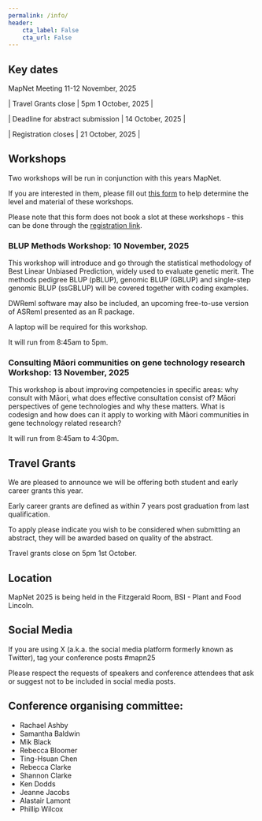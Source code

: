 ```yaml
---
permalink: /info/
header:
    cta_label: False
    cta_url: False
---
```


<span></span>

## Key dates

MapNet Meeting 11-12 November, 2025

| Travel Grants close |  5pm 1 October, 2025 |

| Deadline for abstract submission | 14 October, 2025 |

| Registration closes | 21 October, 2025 |

<!--
| Deadline for abstract submission | 14 October, 2023 |
| Registration closes | 21 October, 2023 |
| MapNet | 22-24 November, 2023 | 
|        | Start time: 1:00pm (22/11/23) | 
|        | Finish time: 3:00pm (24/11/23) |
-->

## Workshops

Two workshops will be run in conjunction with this years MapNet.

If you are interested in them, please fill out [this form](https://docs.google.com/forms/d/e/1FAIpQLSceL5QUFiVxnpROrhDmBiXXW-57mx7_RpNCkrrXiR7bYsiu8w/viewform?usp=header) to help determine the level and material of these workshops.

Please note that this form does not book a slot at these workshops - this can be done through the [registration link](https://events.humanitix.com/mapnet2025).

### BLUP Methods Workshop: 10 November, 2025

This workshop will introduce and go through the statistical methodology of Best Linear Unbiased Prediction, widely used to evaluate genetic merit. The methods pedigree BLUP (pBLUP), genomic BLUP (GBLUP) and single-step genomic BLUP (ssGBLUP) will be covered together with coding examples.

DWReml software may also be included, an upcoming free-to-use version of ASReml presented as an R package.

A laptop will be required for this workshop.

It will run from 8:45am to 5pm.

### Consulting Māori communities on gene technology research Workshop: 13 November, 2025

This workshop is about improving competencies in specific areas: why consult with Māori, what does effective consultation consist of? Māori perspectives of gene technologies and why these matters. What is codesign and how does can it apply to working with Māori communities in gene technology related research?

It will run from 8:45am to 4:30pm.

## Travel Grants

We are pleased to announce we will be offering both student and early career grants this year.

Early career grants are defined as within 7 years post graduation from last qualification.

To apply please indicate you wish to be considered when submitting an abstract, they will be awarded based on quality of the abstract.

Travel grants close on 5pm 1st October.

## Location

MapNet 2025 is being held in the Fitzgerald Room, BSI - Plant and Food Lincoln.


## Social Media

If you are using X (a.k.a. the social media platform formerly known as Twitter), tag your conference posts #mapn25

Please respect the requests of speakers and conference attendees that ask or suggest not to be included in social media posts.

<!-- ## Travel -->

<!-- Wellington airport (WLG) is about 9 km to Victoria University. Taxis from the airport cost $40+ and take half an hour or so. There are also shared shuttle services which can drop you in the centre of town or at your accommodation for about $18–25, and take around an hour. The airport bus will take you to the center city, where you can transfer to a bus to VUW. -->


<!-- ## Accommodation -->

<!-- The best low cost and convenient accomodation option for MapNet 2019 is [Te Puni Village](https://www.mystudentvillage.com/nz/short-stays-newzealand/te-puni-village). Click on "Book now". Use the code MapNet2019 in the promo field after selecting the dates for your stay.-->


## Conference organising committee:
- Rachael Ashby
- Samantha Baldwin
- Mik Black
- Rebecca Bloomer
- Ting-Hsuan Chen
- Rebecca Clarke
- Shannon Clarke
- Ken Dodds
- Jeanne Jacobs
- Alastair Lamont
- Phillip Wilcox

